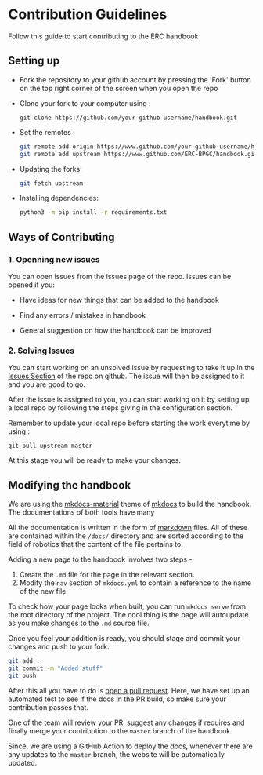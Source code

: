 # Contribution Guidelines

Follow this guide to start contributing to the ERC handbook


## Setting up

* Fork the repository to your github account by pressing the 'Fork' button on the top right corner of the screen when you open the repo

* Clone your fork to your computer using :
	
	```
	git clone https://github.com/your-github-username/handbook.git
	```

* Set the remotes :

	```bash
	git remote add origin https://www.github.com/your-github-username/handbook.git
	git remote add upstream https://www.github.com/ERC-BPGC/handbook.git
	```

* Updating the forks:

	```bash
	git fetch upstream
	```

* Installing dependencies:
	```bash
	python3 -m pip install -r requirements.txt
	```


## Ways of Contributing

### 1. Openning new issues

You can open issues from the issues page of the repo. Issues can be opened if you:

* Have ideas for new things that can be added to the handbook

* Find any errors / mistakes in handbook

* General suggestion on how the handbook can be improved


### 2. Solving Issues

You can start working on an unsolved issue by requesting to take it up in the [Issues Section](https://github.com/ERC-BPGC/gennav/issues) of the repo on github. The issue will then be assigned to it and you are good to go.

After the issue is assigned to you, you can start working on it by setting up a local
repo by following the steps giving in the configuration section.

Remember to update your local repo before starting the work everytime by using :
```
git pull upstream master
```
At this stage you will be ready to make your changes.

## Modifying the handbook

We are using the [mkdocs-material](https://squidfunk.github.io/mkdocs-material/getting-started/#configuration) theme of [mkdocs](https://www.mkdocs.org/) to build the handbook. The documentations of both tools have many 

All the documentation is written in the form of [markdown](https://www.markdownguide.org/getting-started/) files. All of these are contained within the `/docs/` directory and are sorted according to the field of robotics that the content of the file pertains to.

Adding a new page to the handbook involves two steps -
1. Create the `.md` file for the page in the relevant section.
2. Modify the `nav` section of `mkdocs.yml` to contain a reference to the name of the new file.

To check how your page looks when built, you can run `mkdocs serve` from the root directory of the project. The cool thing is the page will autoupdate as you make changes to the `.md` source file.

Once you feel your addition is ready, you should stage and commit your changes and push to your fork.

```bash
git add .
git commit -m "Added stuff"
git push
```

After this all you have to do is [open a pull request](https://docs.github.com/en/github/collaborating-with-issues-and-pull-requests/creating-a-pull-request). Here, we have set up an automated test to see if the docs in the PR build, so make sure your contribution passes that.

One of the team will review your PR, suggest any changes if requires and finally merge your contribution to the `master` branch of the handbook. 

Since, we are using a GitHub Action to deploy the docs, whenever there are any updates to the `master` branch, the website will be automatically updated.
